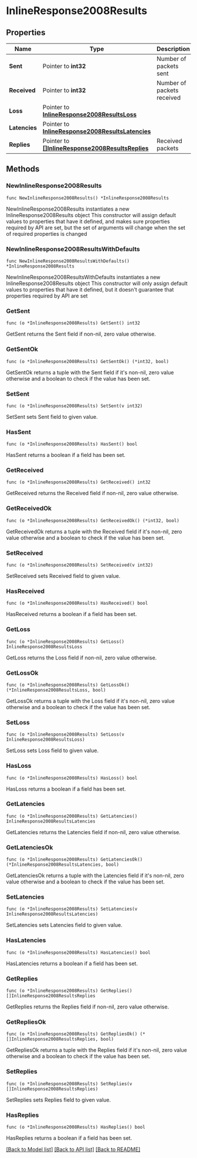 # InlineResponse2008Results

## Properties

Name | Type | Description | Notes
------------ | ------------- | ------------- | -------------
**Sent** | Pointer to **int32** | Number of packets sent | [optional] 
**Received** | Pointer to **int32** | Number of packets received | [optional] 
**Loss** | Pointer to [**InlineResponse2008ResultsLoss**](InlineResponse2008ResultsLoss.md) |  | [optional] 
**Latencies** | Pointer to [**InlineResponse2008ResultsLatencies**](InlineResponse2008ResultsLatencies.md) |  | [optional] 
**Replies** | Pointer to [**[]InlineResponse2008ResultsReplies**](InlineResponse2008ResultsReplies.md) | Received packets | [optional] 

## Methods

### NewInlineResponse2008Results

`func NewInlineResponse2008Results() *InlineResponse2008Results`

NewInlineResponse2008Results instantiates a new InlineResponse2008Results object
This constructor will assign default values to properties that have it defined,
and makes sure properties required by API are set, but the set of arguments
will change when the set of required properties is changed

### NewInlineResponse2008ResultsWithDefaults

`func NewInlineResponse2008ResultsWithDefaults() *InlineResponse2008Results`

NewInlineResponse2008ResultsWithDefaults instantiates a new InlineResponse2008Results object
This constructor will only assign default values to properties that have it defined,
but it doesn't guarantee that properties required by API are set

### GetSent

`func (o *InlineResponse2008Results) GetSent() int32`

GetSent returns the Sent field if non-nil, zero value otherwise.

### GetSentOk

`func (o *InlineResponse2008Results) GetSentOk() (*int32, bool)`

GetSentOk returns a tuple with the Sent field if it's non-nil, zero value otherwise
and a boolean to check if the value has been set.

### SetSent

`func (o *InlineResponse2008Results) SetSent(v int32)`

SetSent sets Sent field to given value.

### HasSent

`func (o *InlineResponse2008Results) HasSent() bool`

HasSent returns a boolean if a field has been set.

### GetReceived

`func (o *InlineResponse2008Results) GetReceived() int32`

GetReceived returns the Received field if non-nil, zero value otherwise.

### GetReceivedOk

`func (o *InlineResponse2008Results) GetReceivedOk() (*int32, bool)`

GetReceivedOk returns a tuple with the Received field if it's non-nil, zero value otherwise
and a boolean to check if the value has been set.

### SetReceived

`func (o *InlineResponse2008Results) SetReceived(v int32)`

SetReceived sets Received field to given value.

### HasReceived

`func (o *InlineResponse2008Results) HasReceived() bool`

HasReceived returns a boolean if a field has been set.

### GetLoss

`func (o *InlineResponse2008Results) GetLoss() InlineResponse2008ResultsLoss`

GetLoss returns the Loss field if non-nil, zero value otherwise.

### GetLossOk

`func (o *InlineResponse2008Results) GetLossOk() (*InlineResponse2008ResultsLoss, bool)`

GetLossOk returns a tuple with the Loss field if it's non-nil, zero value otherwise
and a boolean to check if the value has been set.

### SetLoss

`func (o *InlineResponse2008Results) SetLoss(v InlineResponse2008ResultsLoss)`

SetLoss sets Loss field to given value.

### HasLoss

`func (o *InlineResponse2008Results) HasLoss() bool`

HasLoss returns a boolean if a field has been set.

### GetLatencies

`func (o *InlineResponse2008Results) GetLatencies() InlineResponse2008ResultsLatencies`

GetLatencies returns the Latencies field if non-nil, zero value otherwise.

### GetLatenciesOk

`func (o *InlineResponse2008Results) GetLatenciesOk() (*InlineResponse2008ResultsLatencies, bool)`

GetLatenciesOk returns a tuple with the Latencies field if it's non-nil, zero value otherwise
and a boolean to check if the value has been set.

### SetLatencies

`func (o *InlineResponse2008Results) SetLatencies(v InlineResponse2008ResultsLatencies)`

SetLatencies sets Latencies field to given value.

### HasLatencies

`func (o *InlineResponse2008Results) HasLatencies() bool`

HasLatencies returns a boolean if a field has been set.

### GetReplies

`func (o *InlineResponse2008Results) GetReplies() []InlineResponse2008ResultsReplies`

GetReplies returns the Replies field if non-nil, zero value otherwise.

### GetRepliesOk

`func (o *InlineResponse2008Results) GetRepliesOk() (*[]InlineResponse2008ResultsReplies, bool)`

GetRepliesOk returns a tuple with the Replies field if it's non-nil, zero value otherwise
and a boolean to check if the value has been set.

### SetReplies

`func (o *InlineResponse2008Results) SetReplies(v []InlineResponse2008ResultsReplies)`

SetReplies sets Replies field to given value.

### HasReplies

`func (o *InlineResponse2008Results) HasReplies() bool`

HasReplies returns a boolean if a field has been set.


[[Back to Model list]](../README.md#documentation-for-models) [[Back to API list]](../README.md#documentation-for-api-endpoints) [[Back to README]](../README.md)


